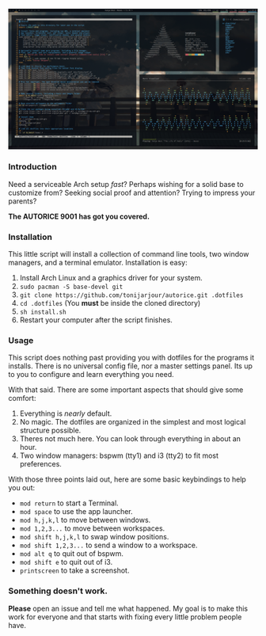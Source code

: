 ![hi](screenshot.png)

### Introduction 

Need a serviceable Arch setup *fast*? Perhaps wishing for a solid base to customize from? Seeking social proof and attention? Trying to impress your parents?

**The AUTORICE 9001 has got you covered.**

### Installation

This little script will install a collection of command line tools, two window managers, and a terminal emulator. Installation is easy:

1. Install Arch Linux and a graphics driver for your system.
2. `sudo pacman -S base-devel git`
3. `git clone https://github.com/tonijarjour/autorice.git .dotfiles`
4. `cd .dotfiles` (You **must** be inside the cloned directory)
5. `sh install.sh`
6. Restart your computer after the script finishes.

### Usage

This script does nothing past providing you with dotfiles for the programs it installs. There is no universal config file, nor a master settings panel. Its up to you to configure and learn everything you need.

With that said. There are some important aspects that should give some comfort:

1. Everything is *nearly* default. 
2. No magic. The dotfiles are organized in the simplest and most logical structure possible. 
3. Theres not much here. You can look through everything in about an hour. 
4. Two window managers: bspwm (tty1) and i3 (tty2) to fit most preferences. 

With those three points laid out, here are some basic keybindings to help you out:

* `mod return` to start a Terminal.
* `mod space` to use the app launcher.
* `mod h,j,k,l` to move between windows.
* `mod 1,2,3...` to move between workspaces.
* `mod shift h,j,k,l` to swap window positions.
* `mod shift 1,2,3...` to send a window to a workspace.
* `mod alt q` to quit out of bspwm.
* `mod shift e` to quit out of i3.
* `printscreen` to take a screenshot.

### Something doesn't work. 

**Please** open an issue and tell me what happened. My goal is to make this work for everyone and that starts with fixing every little problem people have.

